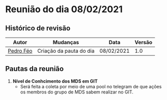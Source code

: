 # Reunião do dia 08/02/2021

## Histórico de revisão
|Autor|Mudanças|Data|Versão|
|--|--|--|--|
|[Pedro Féo](https://github.com/Phe0)|Criação da pauta do dia|08/02/2021|1.0|

## Pautas da reunião

1. **Nível de Conhcimento dos MDS em GIT**
    - Será feita a coleta por meio de uma pool no telegram de que ações os membros do grupo de MDS sabem realizar no GIT.